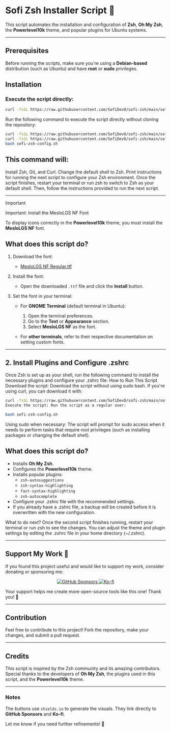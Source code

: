 # Sofi Zsh Installer Script 🦝

This script automates the installation and configuration of **Zsh**, **Oh My Zsh**, the **Powerlevel10k** theme, and popular plugins for Ubuntu systems.

---
## Prerequisites
Before running the scripts, make sure you're using a **Debian-based** distribution (such as Ubuntu) and have **root** or **sudo** privileges.

## Installation

###  Execute the script directly:

```bash
curl -fsSL https://raw.githubusercontent.com/SofiDevO/sofi-zsh/main/sofi-zsh.sh | sudo bash

```


Run the following command to execute the script directly without cloning the repository:

```bash
curl -fsSL https://raw.githubusercontent.com/SofiDevO/sofi-zsh/main/sofi-zsh.sh | sudo bash
curl -fsSL https://raw.githubusercontent.com/SofiDevO/sofi-zsh/main/sofi-zsh-config.sh -o sofi-zsh-config.sh
bash sofi-zsh-config.sh

```
## This command will:
Install Zsh, Git, and Curl.
Change the default shell to Zsh.
Print instructions for running the next script to configure your Zsh environment.
Once the script finishes, restart your terminal or run zsh to switch to Zsh as your default shell. Then, follow the instructions provided to run the next script.

---

> [!IMPORTANT]
> Important: Install the MesloLGS NF Font

To display icons correctly in the **Powerlevel10k** theme, you must install the **MesloLGS NF** font.



## What does this script do?

1. Download the font:
   - [MesloLGS NF Regular.ttf](https://github.com/romkatv/powerlevel10k-media/raw/master/MesloLGS%20NF%20Regular.ttf)

2. Install the font:
   - Open the downloaded `.ttf` file and click the **Install** button.

3. Set the font in your terminal:
   - For **GNOME Terminal** (default terminal in Ubuntu):
     1. Open the terminal preferences.
     2. Go to the **Text** or **Appearance** section.
     3. Select **MesloLGS NF** as the font.

   - For **other terminals**, refer to their respective documentation on setting custom fonts.

---
## 2. Install Plugins and Configure .zshrc
Once Zsh is set up as your shell, run the following command to install the necessary plugins and configure your .zshrc file:
How to Run This Script
Download the script: Download the script without using sudo bash. If you're using curl, you can download it with:

```bash
curl -fsSL https://raw.githubusercontent.com/SofiDevO/sofi-zsh/main/sofi-zsh-config.sh -o sofi-zsh-config.sh
Execute the script: Run the script as a regular user:
```
```bash
bash sofi-zsh-config.sh
```
Using sudo when necessary: The script will prompt for sudo access when it needs to perform tasks that require root privileges (such as installing packages or changing the default shell).

## What does this script do?

- Installs **Oh My Zsh**.
- Configures the **Powerlevel10k** theme.
- Installs popular plugins:
  - `zsh-autosuggestions`
  - `zsh-syntax-highlighting`
  - `fast-syntax-highlighting`
  - `zsh-autocomplete`
- Configure your .zshrc file with the recommended settings.
- If you already have a .zshrc file, a backup will be created before it is overwritten with the new configuration.

What to do next?
Once the second script finishes running, restart your terminal or run zsh to see the changes. You can adjust the theme and plugin settings by editing the .zshrc file in your home directory (~/.zshrc).



---

## Support My Work 💜

If you found this project useful and would like to support my work, consider donating or sponsoring me:

<p align="center">
  <a href="https://github.com/sponsors/SofiDevO" target="_blank">
    <img src="https://img.shields.io/badge/Sponsor%20me%20on%20GitHub-30363D?style=for-the-badge&logo=github-sponsors&logoColor=#EA4AAA" alt="GitHub Sponsors">
  </a>
  <a href="https://ko-fi.com/sofidev" target="_blank">
    <img src="https://img.shields.io/badge/Buy%20me%20a%20coffee-Ko--fi-ff5e5b?style=for-the-badge&logo=ko-fi&logoColor=white" alt="Ko-fi">
  </a>
</p>

Your support helps me create more open-source tools like this one! Thank you! 🙌

---

## Contribution
Feel free to contribute to this project! Fork the repository, make your changes, and submit a pull request.

---

## Credits
This script is inspired by the Zsh community and its amazing contributors. Special thanks to the developers of **Oh My Zsh**, the plugins used in this script, and the **Powerlevel10k** theme.

---

### Notes
The buttons use `shields.io` to generate the visuals. They link directly to **GitHub Sponsors** and **Ko-fi**.

Let me know if you need further refinements! 🦝

